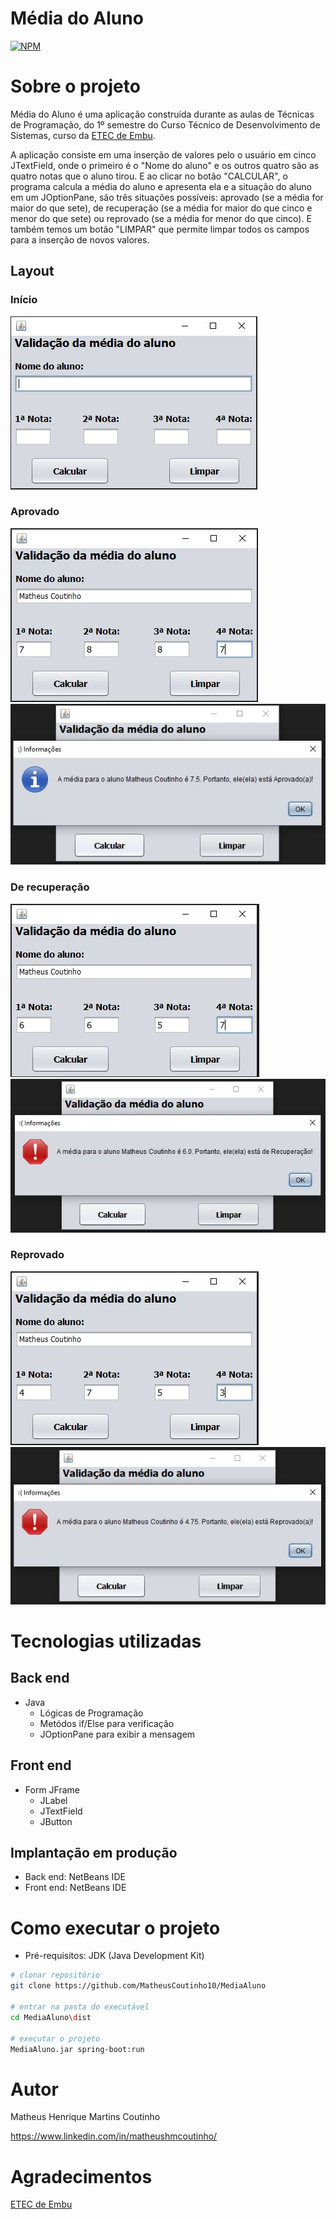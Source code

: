 # Média do Aluno
[![NPM](https://img.shields.io/npm/l/react)](https://github.com/MatheusCoutinho10/MediaAluno/blob/master/LICENSE) 

# Sobre o projeto

Média do Aluno é uma aplicação construída durante as aulas de Técnicas de Programação, do 1º semestre do Curso Técnico de Desenvolvimento de Sistemas, curso da [ETEC de Embu](https://www.etecdeembu.com.br/ "Site da ETEC de Embu").

A aplicação consiste em uma inserção de valores pelo o usuário em cinco JTextField, onde o primeiro é o "Nome do aluno" e os outros quatro são as quatro notas que o aluno tirou. E ao clicar no botão "CALCULAR", o programa calcula a média do aluno e apresenta ela e a situação do aluno em um JOptionPane, são três situações possíveis: aprovado (se a média for maior do que sete), de recuperação (se a média for maior do que cinco e menor do que sete) ou reprovado (se a média for menor do que cinco). E também temos um botão "LIMPAR" que permite limpar todos os campos para a inserção de novos valores.

## Layout
### Início
![Layout 1](https://github.com/MatheusCoutinho10/MediaAluno/blob/master/Assets/MediaAluno01.JPG)

### Aprovado
![Layout 2](https://github.com/MatheusCoutinho10/MediaAluno/blob/master/Assets/MediaAluno02.JPG) ![Layout 3](https://github.com/MatheusCoutinho10/MediaAluno/blob/master/Assets/MediaAluno03.JPG)

### De recuperação
![Layout 4](https://github.com/MatheusCoutinho10/MediaAluno/blob/master/Assets/MediaAluno04.JPG) ![Layout 5](https://github.com/MatheusCoutinho10/MediaAluno/blob/master/Assets/MediaAluno05.JPG)

### Reprovado
![Layout 6](https://github.com/MatheusCoutinho10/MediaAluno/blob/master/Assets/MediaAluno06.JPG) ![Layout 7](https://github.com/MatheusCoutinho10/MediaAluno/blob/master/Assets/MediaAluno07.JPG)

# Tecnologias utilizadas
## Back end
- Java
  - Lógicas de Programação
  - Metódos if/Else para verificação
  - JOptionPane para exibir a mensagem
## Front end
- Form JFrame
  - JLabel
  - JTextField
  - JButton
## Implantação em produção
- Back end: NetBeans IDE
- Front end: NetBeans IDE

# Como executar o projeto

- Pré-requisitos: JDK (Java Development Kit)

```bash
# clonar repositório
git clone https://github.com/MatheusCoutinho10/MediaAluno

# entrar na pasta do executável
cd MediaAluno\dist

# executar o projeto
MediaAluno.jar spring-boot:run
```

# Autor

Matheus Henrique Martins Coutinho

https://www.linkedin.com/in/matheushmcoutinho/

# Agradecimentos

[ETEC de Embu](https://www.etecdeembu.com.br/ "Site da ETEC de Embu")
